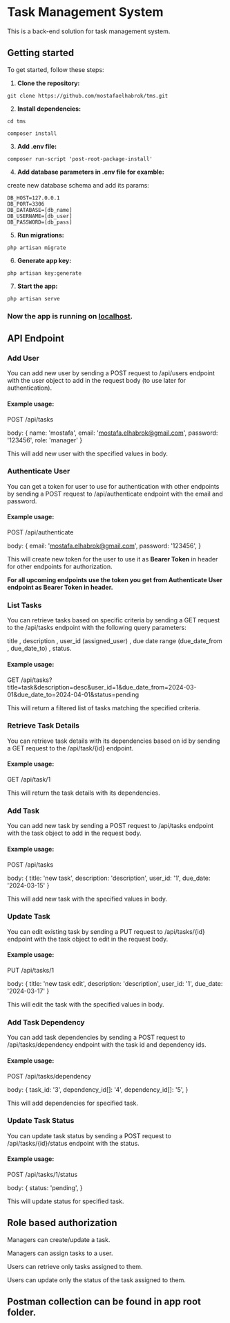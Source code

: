 # Task Management System
This is a back-end solution for task management system.

## Getting started
To get started, follow these steps:
1. **Clone the repository:**

```
git clone https://github.com/mostafaelhabrok/tms.git
```

2. **Install dependencies:**

```
cd tms
```

```
composer install 
```

3. **Add .env file:**

```
composer run-script 'post-root-package-install'
```

4. **Add database parameters in .env file for examble:**

create new database schema and add its params:

```
DB_HOST=127.0.0.1
DB_PORT=3306
DB_DATABASE=[db_name]
DB_USERNAME=[db_user]
DB_PASSWORD=[db_pass] 
```

5. **Run migrations:**

```
php artisan migrate
```

6. **Generate app key:**

```
php artisan key:generate
```

7. **Start the app:**

```
php artisan serve
```

### Now the app is running on [localhost](http://localhost:8000).

## API Endpoint


### Add User
You can add new user by sending a POST request to /api/users endpoint with the user object to add in the request body (to use later for authentication).

#### Example usage:
POST /api/tasks

body: {
            name: 'mostafa',
            email: 'mostafa.elhabrok@gmail.com',
            password: '123456',
            role: 'manager'
      }

This will add new user with the specified values in body.


### Authenticate User
You can get a token for user to use for authentication with other endpoints by sending a POST request to /api/authenticate endpoint with the email and password.

#### Example usage:
POST /api/authenticate

body: {
            email: 'mostafa.elhabrok@gmail.com',
            password: '123456',
      }

This will create new token for the user to use it as **Bearer Token** in header for other endpoints for authorization.


**For all upcoming endpoints use the token you get from **Authenticate User** endpoint as Bearer Token in header.**

### List Tasks
You can retrieve tasks based on specific criteria by sending a GET request to the /api/tasks endpoint with the following query parameters:

title , description , user_id (assigned_user) , due date range (due_date_from , due_date_to) , status.

#### Example usage:
GET /api/tasks?title=task&description=desc&user_id=1&due_date_from=2024-03-01&due_date_to=2024-04-01&status=pending

This will return a filtered list of tasks matching the specified criteria.


### Retrieve Task Details
You can retrieve task details with its dependencies based on id by sending a GET request to the /api/task/{id} endpoint.

#### Example usage:
GET /api/task/1

This will return the task details with its dependencies.


### Add Task
You can add new task by sending a POST request to /api/tasks endpoint with the task object to add in the request body.

#### Example usage:
POST /api/tasks

body: {
            title: 'new task',
            description: 'description',
            user_id: '1',
            due_date: '2024-03-15'
      }

This will add new task with the specified values in body.


### Update Task
You can edit existing task by sending a PUT request to /api/tasks/{id} endpoint with the task object to edit in the request body.

#### Example usage:
PUT /api/tasks/1

body: {
            title: 'new task edit',
            description: 'description',
            user_id: '1',
            due_date: '2024-03-17'
      }

This will edit the task with the specified values in body.


### Add Task Dependency
You can add task dependencies by sending a POST request to /api/tasks/dependency endpoint with the task id and dependency ids.

#### Example usage:
POST /api/tasks/dependency

body: {
            task_id: '3',
            dependency_id[]: '4',
            dependency_id[]: '5',
      }

This will add dependencies for specified task.


### Update Task Status
You can update task status by sending a POST request to /api/tasks/{id}/status endpoint with the status.

#### Example usage:
POST /api/tasks/1/status

body: {
            status: 'pending',
      }

This will update status for specified task.


## Role based authorization

Managers can create/update a task.

Managers can assign tasks to a user.

Users can retrieve only tasks assigned to them.

Users can update only the status of the task assigned to them.



## Postman collection can be found in app root folder.




